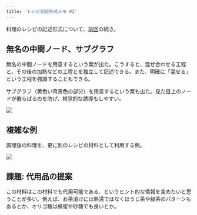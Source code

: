 ```yaml
---
title: 'レシピ記述形式メモ #2'
---
```

料理のレシピの記述形式について、[前回](https://r7kamura.com/articles/2022-05-13-mermaid-recipe-memo)の続き。

無名の中間ノード、サブグラフ
--------------

無名の中間ノードを用意するという案が出た。こうすると、混ぜ合わせる工程と、その後の加熱などの工程とを独立して記述できる。また、明確に「混ぜる」という工程を強調することもできる。

サブグラフ（黄色い背景色の部分）を用意するという案も出た。見た目上のノードが散らばるのを防げ、視覚的な誘導もしやすい。

![](https://lh3.googleusercontent.com/XL04dhgobyO-4SnlUjd1RD6cvFeeYyKil85xeROkajxxp7eRr1miS6AGSzl7jdJ2d_VQEEQqsoouuWqV0i3EwKVkAM5X1s-CjSjLcpOsCXkLPyHwA4zRLRwQOzICHilToveDMwCf3SDFcE2zJYUQRX2VZyegzz04-9Nk8fAqLvyGa4Qhm49Tl-rnehea)

複雑な例
----

調理後の料理を、更に別のレシピの材料として利用する例。

![](https://lh6.googleusercontent.com/RmBw0Yfbss7guO_vTrt1ljeyAY2RLo7xQRcDDEAnQ-ojBuYR5GGjYeTIAQkPm_UYdpm-pL0g23LKlMtZ65GuU6bwUoJcn-5LKSQb2JgG4Q6-VHCVahSAUPT8bNACQHqS5KhtcZ8QTa4aEgLqNR685iYK0G5MRZvHEhftrUKvSZnG0LgwIBuldS8vu5ux)

課題: 代用品の提案
----------

この材料はこの材料でも代用可能である、というヒント的な情報を含めたいと思うことが多い。例えば、お茶漬けには熱湯ではなくほうじ茶や緑茶のパターンもあるとか、オリゴ糖は蜂蜜や砂糖でも良いとか。
